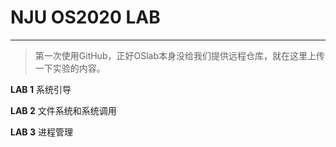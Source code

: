 # NJU OS2020 LAB

***

> 第一次使用GitHub，正好OSlab本身没给我们提供远程仓库，就在这里上传一下实验的内容。

**LAB 1** 系统引导

**LAB 2** 文件系统和系统调用

**LAB 3** 进程管理